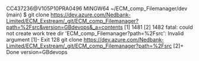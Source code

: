 CC437236@V105P10PRA0496 MINGW64 ~/ECM_comp_Filemanager/dev (main)
$ git clone https://dev.azure.com/Nedbank-Limited/ECM_Exstream/_git/ECM_comp_Filemanager?path=%2Fsrc&version=GBdevops&_a=contents
[1] 1481
[2] 1482
fatal: could not create work tree dir 'ECM_comp_Filemanager?path=%2Fsrc': Invalid argument
[1]-  Exit 128                git clone https://dev.azure.com/Nedbank-Limited/ECM_Exstream/_git/ECM_comp_Filemanager?path=%2Fsrc
[2]+  Done                    version=GBdevops
